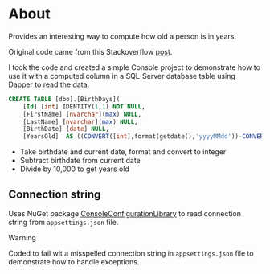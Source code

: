 ﻿# About

Provides an interesting way to compute how old a person is in years.

Original code came from this Stackoverflow [post](https://stackoverflow.com/a/11942/5509738).

I took the code and created a simple Console project to demonstrate how to use it with a computed column in a SQL-Server database table using Dapper to read the data.

```sql
CREATE TABLE [dbo].[BirthDays](
	[Id] [int] IDENTITY(1,1) NOT NULL,
	[FirstName] [nvarchar](max) NULL,
	[LastName] [nvarchar](max) NULL,
	[BirthDate] [date] NULL,
	[YearsOld]  AS ((CONVERT([int],format(getdate(),'yyyyMMdd'))-CONVERT([int],format([BirthDate],'yyyyMMdd')))/(10000))
```

- Take birthdate and current date, format and convert to integer
- Subtract birthdate from current date
- Divide by 10,000 to get years old

## Connection string

Uses NuGet package [ConsoleConfigurationLibrary](https://www.nuget.org/packages/ConsoleConfigurationLibrary/1.0.0.10?_src=template) to read connection string from `appsettings.json` file.

> [!WARNING]
> Coded to fail wit a misspelled connection string in `appsettings.json` file to demonstrate how to handle exceptions.
